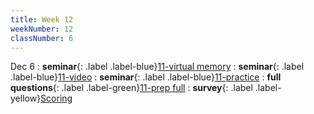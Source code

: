 ```yaml
---
title: Week 12
weekNumber: 12
classNumber: 6
---
```


Dec 6
: **seminar**{: .label .label-blue}[11-virtual memory](/ics-23-fall/assets/class6/23-slides/11-virtual%20memory.pdf)
  : **seminar**{: .label .label-blue}[11-video](https://disk.pku.edu.cn:443/link/BA9D6C289EE19A72505CC68C27433C54)
: **seminar**{: .label .label-blue}[11-practice](/ics-23-fall/assets/class6/23-slides/11-virtual%20memory%20practice.pdf)
  : **full questions**{: .label .label-green}[11-prep full](/ics-23-fall/assets/class6/23-slides/11-virtual%20memory%20prep%20(full).pdf)
: **survey**{: .label .label-yellow}[Scoring](https://www.wjx.cn/vm/m8pkjQS.aspx)